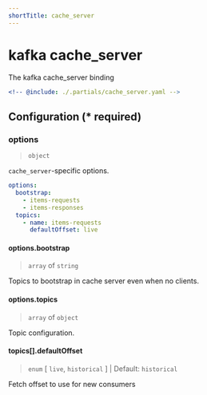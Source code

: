 ```yaml
---
shortTitle: cache_server
---
```


# kafka cache_server

The kafka cache_server binding

```yaml {3}
<!-- @include: ./.partials/cache_server.yaml -->
```

## Configuration (\* required)

### options

> `object`

`cache_server`-specific options.

```yaml
options:
  bootstrap:
    - items-requests
    - items-responses
  topics:
    - name: items-requests
      defaultOffset: live
```

#### options.bootstrap

> `array` of `string`

Topics to bootstrap in cache server even when no clients.

#### options.topics

> `array` of `object`

Topic configuration.

<!-- @include: ../.partials/options-kafka-topics.md -->

#### topics[].defaultOffset

> `enum` [ `live`, `historical` ] | Default: `historical`

Fetch offset to use for new consumers

<!-- @include: ./.partials/routes.md -->
<!-- @include: ../.partials/exit.md -->
<!-- @include: ../.partials/telemetry.md -->
